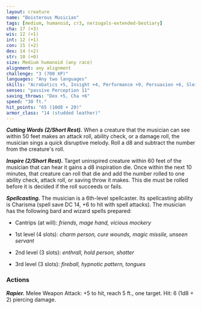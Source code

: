 ```yaml
---
layout: creature
name: "Boisterous Musician"
tags: [medium, humanoid, cr3, nerzugals-extended-bestiary]
cha: 17 (+3)
wis: 12 (+1)
int: 12 (+1)
con: 15 (+2)
dex: 14 (+2)
str: 10 (+0)
size: Medium humanoid (any race)
alignment: any alignment
challenge: "3 (700 XP)"
languages: "Any two languages"
skills: "Acrobatics +5, Insight +4, Performance +9, Persuasion +6, Sleight of Hand +8"
senses: "passive Perception 11"
saving_throws: "Dex +5, Cha +6"
speed: "30 ft."
hit_points: "65 (10d8 + 20)"
armor_class: "14 (studded leather)"
---
```


***Cutting Words (2/Short Rest).*** When a creature that
the musician can see within 50 feet makes an
attack roll, ability check, or a damage roll, the
musician sings a quick disruptive melody. Roll a d8
and subtract the number from the creature's roll.

***Inspire (2/Short Rest).*** Target uninspired creature
within 60 feet of the musician that can hear it gains
a d8 inspiration die. Once within the next 10
minutes, that creature can roll that die and add the
number rolled to one ability check, attack roll, or
saving throw it makes. This die must be rolled
before it is decided if the roll succeeds or fails.

***Spellcasting.*** The musician is a 6th-level spellcaster.
Its spellcasting ability is Charisma (spell save DC
14, +6 to hit with spell attacks). The musician has
the following bard and wizard spells prepared:

* Cantrips (at will): <i>friends, mage hand, vicious mockery</i>

* 1st level (4 slots): <i>charm person, cure wounds, magic missile, unseen servant</i>

* 2nd level (3 slots): <i>enthrall, hold person, shatter</i>

* 3rd level (3 slots): <i>fireball, hypnotic pattern, tongues</i>

### Actions

***Rapier.*** Melee Weapon Attack: +5 to hit, reach 5 ft.,
one target. Hit: 6 (1d8 + 2) piercing damage.
